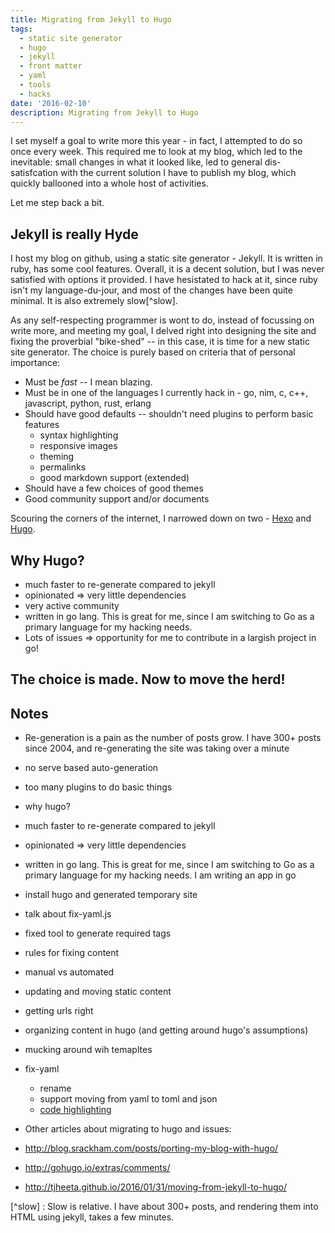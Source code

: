 ```yaml
---
title: Migrating from Jekyll to Hugo
tags:
  - static site generator
  - hugo
  - jekyll
  - front matter
  - yaml
  - tools
  - hacks
date: '2016-02-10'
description: Migrating from Jekyll to Hugo
---
```


I set myself a goal to write more this year - in fact, I attempted to do so once every week. This required me to look at my blog, which led to the inevitable: small changes in what it looked like, led to general dis-satisfcation with the current solution I have to publish my blog, which quickly ballooned into a whole host of activities.

Let me step back a bit. 

## Jekyll is really Hyde

I host my blog on github, using a static site generator - Jekyll. It is written in ruby, has some cool features. Overall, it is a decent solution, but I was never satisfied with options it provided. I have hesistated to hack at it, since ruby isn't my language-du-jour, and most of the changes have been quite minimal. It is also extremely slow[^slow].

As any self-respecting programmer is wont to do, instead of focussing on write more, and meeting my goal, I delved right into designing the site and fixing the proverbial "bike-shed" -- in this case, it is time for a new static site generator. The choice is purely based on criteria that of personal importance:
 - Must be *fast* -- I mean blazing.
 - Must be in one of the languages I currently hack in - go, nim, c, c++, javascript, python, rust, erlang
 - Should have good defaults -- shouldn't need plugins to perform basic features
    - syntax highlighting
    - responsive images
    - theming
    - permalinks
    - good markdown support (extended)
 - Should have a few choices of good themes
 - Good community support and/or documents

Scouring the corners of the internet, I narrowed down on two - [Hexo][1] and [Hugo][2]. 

## Why Hugo?
 - much faster to re-generate compared to jekyll
 - opinionated => very little dependencies
 - very active community
 - written in go lang. This is great for me, since I am switching to Go as a primary language for my hacking needs. 
 - Lots of issues => opportunity for me to contribute in a largish project in go!

## The choice is made. Now to move the herd!


## Notes
 - Re-generation is a pain as the number of posts grow. I have 300+ posts since 2004, and re-generating the site was taking over a minute
 - no serve based auto-generation
 - too many plugins to do basic things 
 
- why hugo?
 - much faster to re-generate compared to jekyll
 - opinionated => very little dependencies 
 - written in go lang. This is great for me, since I am switching to Go as a primary language for my hacking needs. 
   I am writing an app in go <see notedown>


- install hugo and generated temporary site
- talk about fix-yaml.js

- fixed tool to generate required tags
- rules for fixing content
- manual vs automated
- updating and moving static content
- getting urls right
- organizing content in hugo (and getting around hugo's assumptions)

- mucking around wih temapltes


- fix-yaml 
    - rename
    - support moving from yaml to toml and json
    - [code highlighting][3]

- Other articles about migrating to hugo and issues:
 - <http://blog.srackham.com/posts/porting-my-blog-with-hugo/>
 - <http://gohugo.io/extras/comments/>
 - <http://tjheeta.github.io/2016/01/31/moving-from-jekyll-to-hugo/>


[1]: https://hexo.io/
[2]: https://gohugo.io/
[3]: https://gohugo.io/tutorials/migrate-from-jekyll/
[4]: https://gohugo.io/commands/hugo_import_jekyll/
[5]: http://nathanleclaire.com/blog/2014/12/22/migrating-to-hugo-from-octopress/
[6]: http://fredrikloch.me/post/moving_jekyll_hugo/

[^slow] : Slow is relative. I have about 300+ posts, and rendering them into HTML using jekyll, takes a few minutes. 
